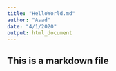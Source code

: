 ```yaml
---
title: "HelloWorld.md"
author: "Asad"
date: "4/1/2020"
output: html_document
---
```


## This is a markdown file